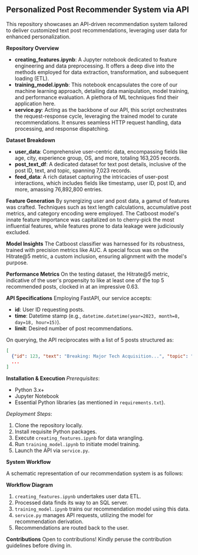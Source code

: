 ## Personalized Post Recommender System via API

This repository showcases an API-driven recommendation system tailored to deliver customized text post recommendations, leveraging user data for enhanced personalization.

**Repository Overview**
- **creating_features.ipynb**: A Jupyter notebook dedicated to feature engineering and data preprocessing. It offers a deep dive into the methods employed for data extraction, transformation, and subsequent loading (ETL).
- **training_model.ipynb**: This notebook encapsulates the core of our machine learning approach, detailing data manipulation, model training, and performance evaluation. A plethora of ML techniques find their application here.
- **service.py**: Acting as the backbone of our API, this script orchestrates the request-response cycle, leveraging the trained model to curate recommendations. It ensures seamless HTTP request handling, data processing, and response dispatching.

**Dataset Breakdown**
- **user_data**: Comprehensive user-centric data, encompassing fields like age, city, experience group, OS, and more, totaling 163,205 records.
- **post_text_df**: A dedicated dataset for text post details, inclusive of the post ID, text, and topic, spanning 7,023 records.
- **feed_data**: A rich dataset capturing the intricacies of user-post interactions, which includes fields like timestamp, user ID, post ID, and more, amassing 76,892,800 entries.

**Feature Generation**
By synergizing user and post data, a gamut of features was crafted. Techniques such as text length calculations, accumulative post metrics, and category encoding were employed. The Catboost model's innate feature importance was capitalized on to cherry-pick the most influential features, while features prone to data leakage were judiciously excluded.

**Model Insights**
The Catboost classifier was harnessed for its robustness, trained with precision metrics like AUC. A special focus was on the Hitrate@5 metric, a custom inclusion, ensuring alignment with the model's purpose.

**Performance Metrics**
On the testing dataset, the Hitrate@5 metric, indicative of the user's propensity to like at least one of the top 5 recommended posts, clocked in at an impressive 0.63.

**API Specifications**
Employing FastAPI, our service accepts:
- **id**: User ID requesting posts.
- **time**: Datetime stamp (e.g., `datetime.datetime(year=2023, month=8, day=18, hour=15)`).
- **limit**: Desired number of post recommendations.

On querying, the API reciprocates with a list of 5 posts structured as:

```json
[
  {"id": 123, "text": "Breaking: Major Tech Acquisition...", "topic": "tech"},
  ...
]
```

**Installation & Execution**
*Prerequisites*:
- Python 3.x+
- Jupyter Notebook
- Essential Python libraries (as mentioned in `requirements.txt`).

*Deployment Steps*:
1. Clone the repository locally.
2. Install requisite Python packages.
3. Execute `creating_features.ipynb` for data wrangling.
4. Run `training_model.ipynb` to initiate model training.
5. Launch the API via `service.py`.

**System Workflow**

A schematic representation of our recommendation system is as follows:

**Workflow Diagram**

1. `creating_features.ipynb` undertakes user data ETL.
2. Processed data finds its way to an SQL server.
3. `training_model.ipynb` trains our recommendation model using this data.
4. `service.py` manages API requests, utilizing the model for recommendation derivation.
5. Recommendations are routed back to the user.

**Contributions**
Open to contributions! Kindly peruse the contribution guidelines before diving in.
